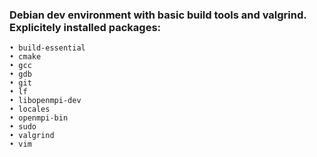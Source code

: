 ### Debian dev environment with basic build tools and valgrind. Explicitely installed packages: 
	• build-essential
	• cmake
	• gcc
	• gdb
	• git
	• lf
	• libopenmpi-dev
	• locales
	• openmpi-bin
	• sudo
	• valgrind
	• vim
